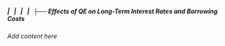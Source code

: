 ##### |   |   |   |   ├── Effects of QE on Long-Term Interest Rates and Borrowing Costs

*Add content here*